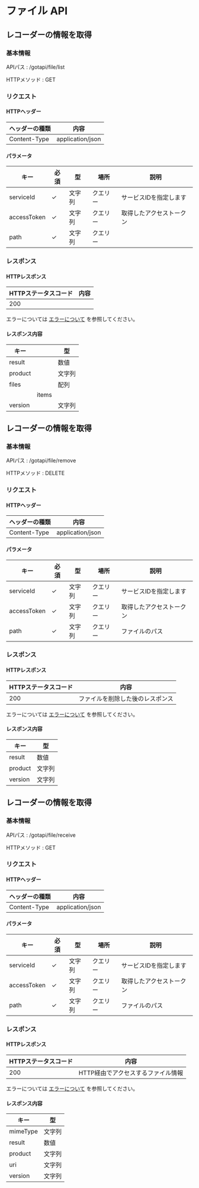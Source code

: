 # ファイル API

## レコーダーの情報を取得

### 基本情報

APIパス
: /gotapi/file/list

HTTPメソッド
: GET

### リクエスト

#### HTTPヘッダー

|ヘッダーの種類|内容|
|----------------|----------------|
|Content-Type|application/json|

#### パラメータ

|キー|必須|型|場所|説明|
|-----|-----|-----|-----|-----|
|serviceId|✓|文字列|クエリー|サービスIDを指定します|
|accessToken|✓|文字列|クエリー|取得したアクセストークン|
|path|✓|文字列|クエリー|

### レスポンス

#### HTTPレスポンス

|HTTPステータスコード|内容|
|-----|-----|
|200||

エラーについては [エラーについて](./error.md) を参照してください。


#### レスポンス内容

|キー||型|
|-----|-----|-----|
|result||数値|
|product||文字列|
|files||配列|
||items|
|version||文字列|

## レコーダーの情報を取得

### 基本情報

APIパス
: /gotapi/file/remove

HTTPメソッド
: DELETE

### リクエスト

#### HTTPヘッダー

|ヘッダーの種類|内容|
|----------------|----------------|
|Content-Type|application/json|

#### パラメータ

|キー|必須|型|場所|説明|
|-----|-----|-----|-----|-----|
|serviceId|✓|文字列|クエリー|サービスIDを指定します|
|accessToken|✓|文字列|クエリー|取得したアクセストークン|
|path|✓|文字列|クエリー|ファイルのパス|

### レスポンス

#### HTTPレスポンス

|HTTPステータスコード|内容|
|-----|-----|
|200|ファイルを削除した後のレスポンス|

エラーについては [エラーについて](./error.md) を参照してください。


#### レスポンス内容

|キー|型|
|-----|-----|
|result|数値|
|product|文字列|
|version|文字列|

## レコーダーの情報を取得

### 基本情報

APIパス
: /gotapi/file/receive

HTTPメソッド
: GET

### リクエスト

#### HTTPヘッダー

|ヘッダーの種類|内容|
|----------------|----------------|
|Content-Type|application/json|

#### パラメータ

|キー|必須|型|場所|説明|
|-----|-----|-----|-----|-----|
|serviceId|✓|文字列|クエリー|サービスIDを指定します|
|accessToken|✓|文字列|クエリー|取得したアクセストークン|
|path|✓|文字列|クエリー|ファイルのパス|

### レスポンス

#### HTTPレスポンス

|HTTPステータスコード|内容|
|-----|-----|
|200|HTTP経由でアクセスするファイル情報|

エラーについては [エラーについて](./error.md) を参照してください。


#### レスポンス内容

|キー|型|
|-----|-----|
|mimeType|文字列|
|result|数値|
|product|文字列|
|uri|文字列|
|version|文字列|

